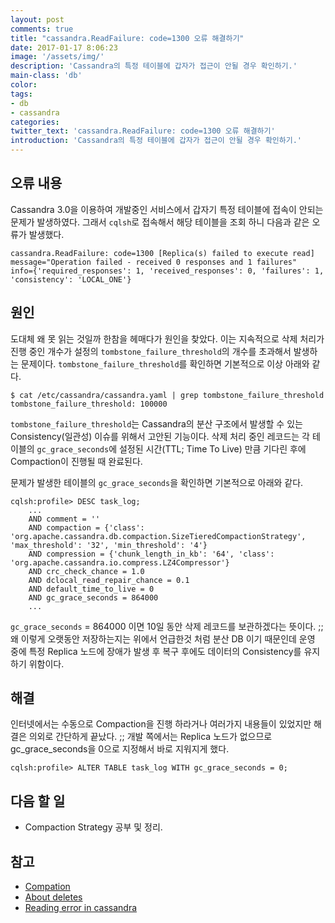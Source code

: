 ```yaml
---
layout: post
comments: true
title: "cassandra.ReadFailure: code=1300 오류 해결하기"
date: 2017-01-17 8:06:23
image: '/assets/img/'
description: 'Cassandra의 특정 테이블에 갑자가 접근이 안될 경우 확인하기.'
main-class: 'db'
color:
tags:
- db
- cassandra
categories:
twitter_text: 'cassandra.ReadFailure: code=1300 오류 해결하기'
introduction: 'Cassandra의 특정 테이블에 갑자가 접근이 안될 경우 확인하기.'
---
```


## 오류 내용
Cassandra 3.0을 이용하여 개발중인 서비스에서 갑자기 특정 테이블에 접속이 안되는 문제가 발생하였다.
그래서 `cqlsh`로 접속해서 해당 테이블을 조회 하니 다음과 같은 오류가 발생했다.

```
cassandra.ReadFailure: code=1300 [Replica(s) failed to execute read] 
message="Operation failed - received 0 responses and 1 failures"
info={'required_responses': 1, 'received_responses': 0, 'failures': 1,
'consistency': 'LOCAL_ONE'}
```

## 원인
도대체 왜 못 읽는 것일까 한참을 헤매다가 원인을 찾았다.
이는 지속적으로 삭제 처리가 진행 중인 개수가 설정의 `tombstone_failure_threshold`의 개수를 초과해서 발생하는 문제이다.
`tombstone_failure_threshold`를 확인하면 기본적으로 이상 아래와 같다.

```
$ cat /etc/cassandra/cassandra.yaml | grep tombstone_failure_threshold
tombstone_failure_threshold: 100000
```


`tombstone_failure_threshold`는 Cassandra의 분산 구조에서 발생할 수 있는 Consistency(일관성) 이슈를 위해서 고안된 기능이다.
삭제 처리 중인 레코드는 각 테이블의 `gc_grace_seconds`에 설정된 시간(TTL; Time To Live) 만큼 기다린 후에 Compaction이 진행될 때 완료된다.

문제가 발생한 테이블의 `gc_grace_seconds`을 확인하면 기본적으로 아래와 같다.

```
cqlsh:profile> DESC task_log;
	...
    AND comment = ''
    AND compaction = {'class': 'org.apache.cassandra.db.compaction.SizeTieredCompactionStrategy', 'max_threshold': '32', 'min_threshold': '4'}
    AND compression = {'chunk_length_in_kb': '64', 'class': 'org.apache.cassandra.io.compress.LZ4Compressor'}
    AND crc_check_chance = 1.0
    AND dclocal_read_repair_chance = 0.1
    AND default_time_to_live = 0
    AND gc_grace_seconds = 864000
	...
```

`gc_grace_seconds` = 864000 이면 10일 동안 삭제 레코드를 보관하겠다는 뜻이다. ;;
왜 이렇게 오랫동안 저장하는지는 위에서 언급한것 처럼 분산 DB 이기 때문인데 운영 중에 특정 Replica 노드에 장애가 발생 후 복구 후에도 데이터의 Consistency를 유지하기 위함이다.

## 해결

인터넷에서는 수동으로 Compaction을 진행 하라거나 여러가지 내용들이 있었지만 
해결은 의외로 간단하게 끝났다. ;; 개발 쪽에서는 Replica 노드가 없으므로 gc_grace_seconds을 0으로 지정해서 바로 지워지게 했다.

```
cqlsh:profile> ALTER TABLE task_log WITH gc_grace_seconds = 0;
```

## 다음 할 일
- Compaction Strategy 공부 및 정리.

## 참고
- [Compation](http://docs.datastax.com/en/archived/cassandra/2.0/cassandra/dml/dml_write_path_c.html#concept_ds_wt3_32w_zj__dml-compaction)
- [About deletes](http://docs.datastax.com/en/archived/cassandra/2.0/cassandra/dml/dml_about_deletes_c.html)
- [Reading error in cassandra](http://stackoverflow.com/questions/37114455/reading-error-in-cassandra)
